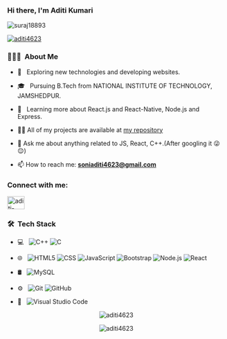 ### Hi there, I'm Aditi Kumari 


<p align="left"> <img src="https://komarev.com/ghpvc/?username=aditi4623&label=Profile%20views&color=0e75b6&style=flat" alt="suraj18893" /> </p>

<p align="left"> <a href="https://github.com/ryo-ma/github-profile-trophy"><img src="https://github-profile-trophy.vercel.app/?username=aditi4623&theme=onedark" alt="aditi4623" /></a> </p>


<h3> 👨🏻‍💻 &nbsp;About Me </h3>

- 🤔 &nbsp; Exploring new technologies and developing websites.

- 🎓 &nbsp; Pursuing B.Tech from NATIONAL INSTITUTE OF TECHNOLOGY, JAMSHEDPUR.

- 🌱 &nbsp; Learning more about React.js and React-Native, Node.js and Express.

- 👨‍💻 All of my projects are available at [my repository](https://github.com/aditi4623?tab=repositories)

- 💬 Ask me about anything related to JS, React, C++.(After googling it 😜😌)

- 📫 How to reach me: **soniaditi4623@gmail.com**



<h3 align="left">Connect with me:</h3>
<p align="left">
<a href="https://www.linkedin.com/in/aditi-kumari12/" target="blank"><img align="center" src="https://raw.githubusercontent.com/rahuldkjain/github-profile-readme-generator/master/src/images/icons/Social/linked-in-alt.svg" alt="aditi-kumari12" height="30" width="40" /></a>

<h3> 🛠 &nbsp;Tech Stack</h3>

- 💻 &nbsp;
  ![C++](https://img.shields.io/badge/-C++-333333?style=flat&logo=C%2B%2B&logoColor=00599C)
  ![C](https://img.shields.io/badge/-C-333333?style=flat&logo=C%2B%2B&logoColor=00599C)
  
- 🌐 &nbsp;
  ![HTML5](https://img.shields.io/badge/-HTML5-333333?style=flat&logo=HTML5)
  ![CSS](https://img.shields.io/badge/-CSS-333333?style=flat&logo=CSS3&logoColor=1572B6)
  ![JavaScript](https://img.shields.io/badge/-JavaScript-333333?style=flat&logo=javascript)
  ![Bootstrap](https://img.shields.io/badge/-Bootstrap-333333?style=flat&logo=bootstrap&logoColor=563D7C)
  ![Node.js](https://img.shields.io/badge/-Node.js-333333?style=flat&logo=node.js)
  ![React](https://img.shields.io/badge/-React-333333?style=flat&logo=react)
- 🛢 &nbsp;
  ![MySQL](https://img.shields.io/badge/-MySQL-333333?style=flat&logo=mysql)
- ⚙️ &nbsp;
  ![Git](https://img.shields.io/badge/-Git-333333?style=flat&logo=git)
  ![GitHub](https://img.shields.io/badge/-GitHub-333333?style=flat&logo=github)
- 🔧 &nbsp;
  ![Visual Studio Code](https://img.shields.io/badge/-Visual%20Studio%20Code-333333?style=flat&logo=visual-studio-code&logoColor=007ACC)




<p align="center"><img src="https://github-readme-stats.vercel.app/api?username=aditi4623&show_icons=true&locale=en&count_private=true&theme=dark" alt="aditi4623" /></p>

<p align="center"> <img src="https://github-readme-streak-stats.herokuapp.com/?user=aditi4623&theme=dark" alt="aditi4623" /> </p>
